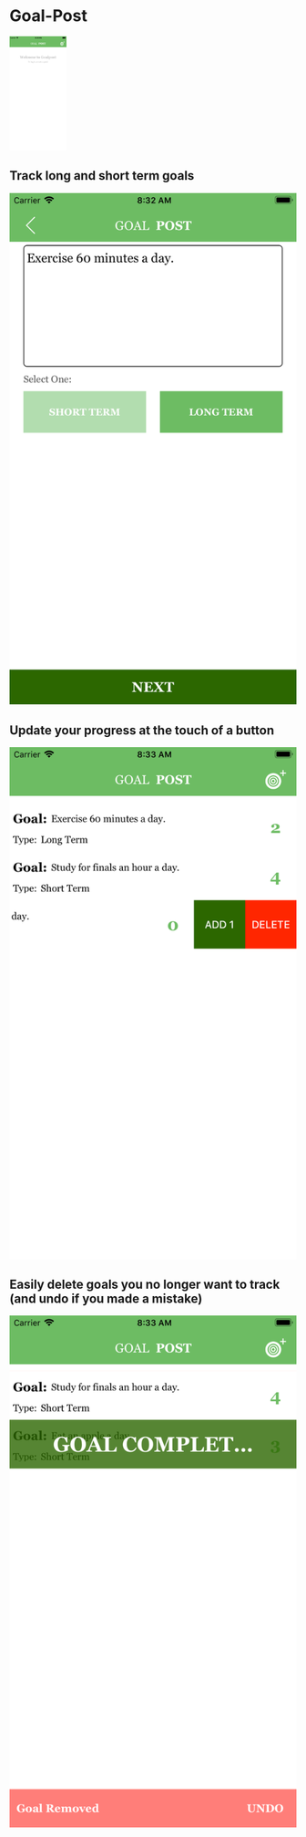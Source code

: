 # Goal-Post
<img src="https://github.com/hhammoud2/Goal-Post/blob/master/screenshots/Welcome%20screen.png?raw=true" width="100" height="200">

## Track long and short term goals
![](https://github.com/hhammoud2/Goal-Post/blob/master/screenshots/Goal%20creation%20screen.png?raw=true)

## Update your progress at the touch of a button
![](https://github.com/hhammoud2/Goal-Post/blob/master/screenshots/Add:delete.png?raw=true)

## Easily delete goals you no longer want to track (and undo if you made a mistake)
![](https://github.com/hhammoud2/Goal-Post/blob/master/screenshots/Undo%20goal%20deletion.png?raw=true)
